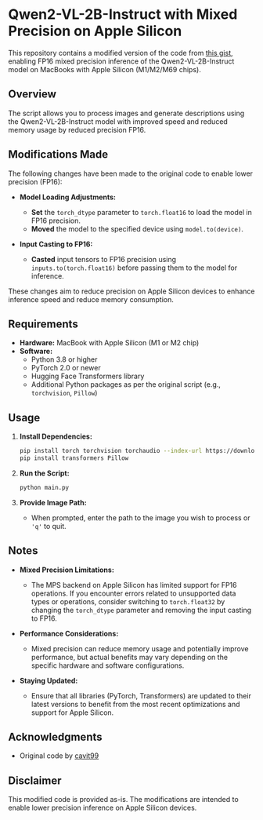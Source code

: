 # Qwen2-VL-2B-Instruct with Mixed Precision on Apple Silicon

This repository contains a modified version of the code from [this gist](https://gist.github.com/cavit99/811919b3e7753c925ab603b1929dbd99), enabling FP16 mixed precision inference of the Qwen2-VL-2B-Instruct model on MacBooks with Apple Silicon (M1/M2/M69 chips).

## Overview

The script allows you to process images and generate descriptions using the Qwen2-VL-2B-Instruct model with improved speed and reduced memory usage by reduced precision FP16.

## Modifications Made

The following changes have been made to the original code to enable lower precision (FP16):

- **Model Loading Adjustments:**
  - **Set** the `torch_dtype` parameter to `torch.float16` to load the model in FP16 precision.
  - **Moved** the model to the specified device using `model.to(device)`.

- **Input Casting to FP16:**
  - **Casted** input tensors to FP16 precision using `inputs.to(torch.float16)` before passing them to the model for inference.

These changes aim to reduce precision on Apple Silicon devices to enhance inference speed and reduce memory consumption.

## Requirements

- **Hardware:** MacBook with Apple Silicon (M1 or M2 chip)
- **Software:**
  - Python 3.8 or higher
  - PyTorch 2.0 or newer
  - Hugging Face Transformers library
  - Additional Python packages as per the original script (e.g., `torchvision`, `Pillow`)

## Usage

1. **Install Dependencies:**

   ```bash
   pip install torch torchvision torchaudio --index-url https://download.pytorch.org/whl/cpu
   pip install transformers Pillow
   ```

2. **Run the Script:**

   ```bash
   python main.py
   ```

3. **Provide Image Path:**

   - When prompted, enter the path to the image you wish to process or `'q'` to quit.

## Notes

- **Mixed Precision Limitations:**
  - The MPS backend on Apple Silicon has limited support for FP16 operations. If you encounter errors related to unsupported data types or operations, consider switching to `torch.float32` by changing the `torch_dtype` parameter and removing the input casting to FP16.

- **Performance Considerations:**
  - Mixed precision can reduce memory usage and potentially improve performance, but actual benefits may vary depending on the specific hardware and software configurations.

- **Staying Updated:**
  - Ensure that all libraries (PyTorch, Transformers) are updated to their latest versions to benefit from the most recent optimizations and support for Apple Silicon.

## Acknowledgments

- Original code by [cavit99](https://gist.github.com/cavit99/811919b3e7753c925ab603b1929dbd99)

## Disclaimer

This modified code is provided as-is. The modifications are intended to enable lower precision inference on Apple Silicon devices.
